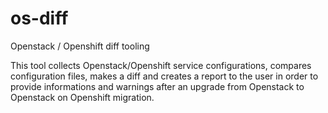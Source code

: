# os-diff
Openstack / Openshift diff tooling

This tool collects Openstack/Openshift service configurations,
compares configuration files, makes a diff and creates a report to the user
in order to provide informations and warnings after an upgrade from
Openstack to Openstack on Openshift migration.

